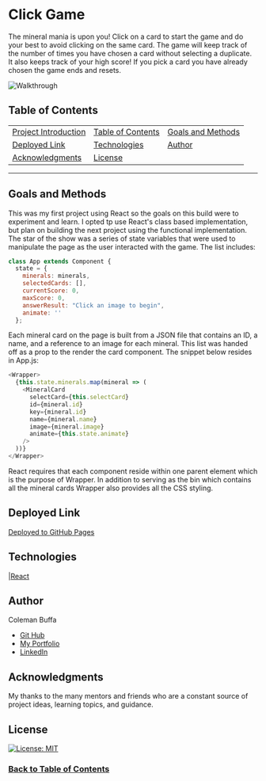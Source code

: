 # Click Game

The mineral mania is upon you! Click on a card to start the game and do your best to avoid clicking on the same card. The game will keep track of the number of times you have chosen a card without selecting a duplicate. It also keeps track of your high score! If you pick a card you have already chosen the game ends and resets. 

![Walkthrough](./click-game/public/assets/mineral-mania.gif)

## Table of Contents

| |||
|:-|:-|:-|
| [Project Introduction](#click-game) | [Table of Contents](#table-of-contents) | [Goals and Methods](#goals-and-methods) 
| [Deployed Link](#deployed-link) | [Technologies](#technologies) | [Author](#author) 
| [Acknowledgments](#acknowledgments) | [License](#license) |
---

## Goals and Methods

This was my first project using React so the goals on this build were to experiment and learn. I opted tp use React's class based implementation, but plan on building the next project using the functional implementation. The star of the show was a series of state variables that were used to manipulate the page as the user interacted with the game. The list includes:
```javascript
class App extends Component {
  state = {
    minerals: minerals,
    selectedCards: [],
    currentScore: 0,
    maxScore: 0,
    answerResult: "Click an image to begin",
    animate: ''
  };
```
Each mineral card on the page is built from a JSON file that contains an ID, a name, and a reference to an image for each mineral. This list was handed off as a prop to the render the card component. The snippet below resides in App.js:
```javascript
<Wrapper>
  {this.state.minerals.map(mineral => (
    <MineralCard
      selectCard={this.selectCard}
      id={mineral.id}
      key={mineral.id}
      name={mineral.name}
      image={mineral.image}
      animate={this.state.animate}
    />
  ))}
</Wrapper>
```
React requires that each component reside within one parent element which is the purpose of Wrapper. In addition to serving as the bin which contains all the mineral cards Wrapper also provides all the CSS styling.

## Deployed Link

[Deployed to GitHub Pages](https://coleman-buffa.github.io/clicky-game)

## Technologies 

|[React](https://reactjs.org/)


## Author

Coleman Buffa

* [Git Hub](https://github.com/coleman-buffa/click-game)
* [My Portfolio](https://colemanbuffa-portfolio.herokuapp.com/)
* [LinkedIn](https://www.linkedin.com/in/coleman-buffa/)

## Acknowledgments

My thanks to the many mentors and friends who are a constant source of project ideas, learning topics, and guidance.

## License

[![License: MIT](https://img.shields.io/badge/License-MIT-yellow.svg)](https://opensource.org/licenses/MIT)

### [Back to Table of Contents](#table-of-contents)
